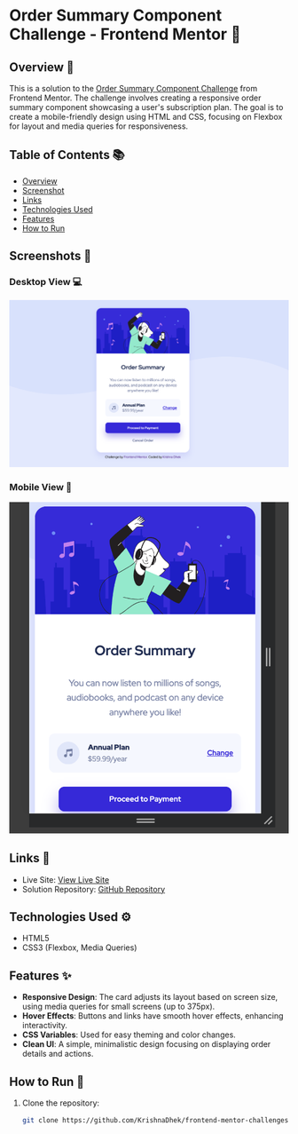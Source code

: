 # Order Summary Component Challenge - Frontend Mentor 🎨

## Overview 🌟

This is a solution to the [Order Summary Component Challenge](https://www.frontendmentor.io/challenges/order-summary-component-QlPmajDUj) from Frontend Mentor. The challenge involves creating a responsive order summary component showcasing a user's subscription plan. The goal is to create a mobile-friendly design using HTML and CSS, focusing on Flexbox for layout and media queries for responsiveness.

## Table of Contents 📚

- [Overview](#overview)
- [Screenshot](#screenshot)
- [Links](#links)
- [Technologies Used](#technologies-used)
- [Features](#features)
- [How to Run](#how-to-run)

## Screenshots 📸

### Desktop View 💻
![Order Summary Component](./images/desktop-design.png)

### Mobile View 📱
![Order Summary Component](./images/mobile-design.png)

## Links 🔗

- Live Site: [View Live Site](https://your-live-site-link)
- Solution Repository: [GitHub Repository](https://github.com/KrishnaDhek/frontend-mentor-challenges/tree/main/order-summary-component)

## Technologies Used ⚙️

- HTML5
- CSS3 (Flexbox, Media Queries)

## Features ✨

- **Responsive Design**: The card adjusts its layout based on screen size, using media queries for small screens (up to 375px).
- **Hover Effects**: Buttons and links have smooth hover effects, enhancing interactivity.
- **CSS Variables**: Used for easy theming and color changes.
- **Clean UI**: A simple, minimalistic design focusing on displaying order details and actions.

## How to Run 🚀

1. Clone the repository:
   ```bash
   git clone https://github.com/KrishnaDhek/frontend-mentor-challenges
